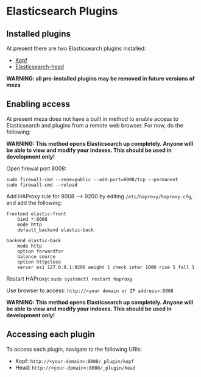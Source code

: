 # Elasticsearch Plugins

## Installed plugins

At present there are two Elasticsearch plugins installed:

* [Kopf](https://github.com/lmenezes/elasticsearch-kopf)
* [Elasticsearch-head](https://mobz.github.io/elasticsearch-head/)

**WARNING: all pre-installed plugins may be removed in future versions of meza**

## Enabling access

At present meza does not have a built in method to enable access to Elasticsearch and plugins from a remote web browser. For now, do the following:

**WARNING: This method opens Elasticsearch up completely. Anyone will be able to view and modify your indexes. This should be used in development only!**

Open firewal port 8008:

```
sudo firewall-cmd --zone=public --add-port=8008/tcp --permanent
sudo firewall-cmd --reload
```

Add HAProxy rule for 8008 --> 9200 by editing `/etc/haproxy/haproxy.cfg`, and add the following:

```
frontend elastic-front
	bind *:8008
	mode http
	default_backend elastic-back

backend elastic-back
	mode http
	option forwardfor
	balance source
	option httpclose
	server es1 127.0.0.1:9200 weight 1 check inter 1000 rise 5 fall 1
```

Restart HAProxy: `sudo systemctl restart haproxy`

Use browser to access: `http://<your domain or IP address>:8008`

**WARNING: This method opens Elasticsearch up completely. Anyone will be able to view and modify your indexes. This should be used in development only!**

## Accessing each plugin

To access each plugin, navigate to the following URIs:

* Kopf: `http://<your-domain>:8008/_plugin/kopf`
* Head: `http://<your-domain>:8008/_plugin/head`

